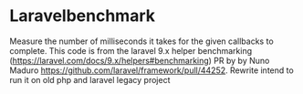 # Laravelbenchmark
Measure the number of milliseconds it takes for the given callbacks to complete. This code is from the laravel 9.x helper benchmarking (https://laravel.com/docs/9.x/helpers#benchmarking) PR by by Nuno Maduro https://github.com/laravel/framework/pull/44252. Rewrite intend to run it on old php and laravel legacy project
